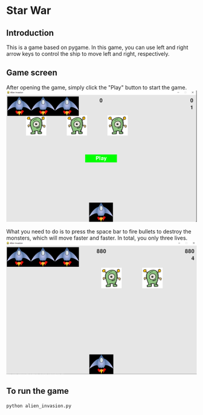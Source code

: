 # Star War

## Introduction

This is a game based on pygame. In this game, you can use left and right arrow keys to control the ship to move left and right, respectively.

## Game screen

After opening the game, simply click the "Play" button to start the game.
![Splash screen](/images/game1.png)

What you need to do is to press the space bar to fire bullets to destroy the monsters, which will move faster and faster. In total, you only three lives.
![Gaming screen](/images/game2.png)

## To run the game

```
python alien_invasion.py
```
